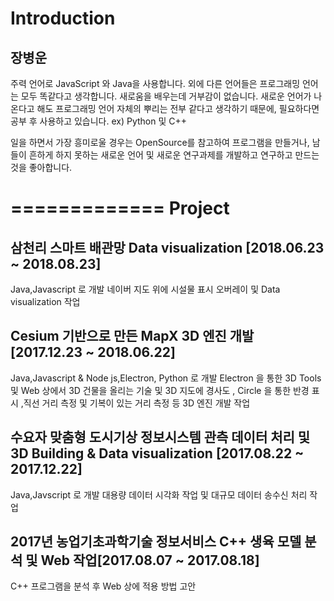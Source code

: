 Introduction
=============
장병운
-------------
주력 언어로 JavaScript 와 Java을 사용합니다.
외에 다른 언어들은 프로그래밍 언어는 모두 똑같다고 생각합니다. 새로움을 배우는데 거부감이 없습니다. 
새로운 언어가 나온다고 해도 프로그래밍 언어 자체의 뿌리는 전부 같다고 생각하기 때문에, 
필요하다면 공부 후 사용하고 있습니다. ex) Python 및 C++

일을 하면서 가장 흥미로울 경우는 OpenSource를 참고하여 프로그램을 만들거나, 
남들이 흔하게 하지 못하는 새로운 언어 및 새로운 연구과제를 개발하고 연구하고 만드는 것을 좋아합니다.

=============
Project
=============

삼천리 스마트 배관망 Data visualization [2018.06.23 ~ 2018.08.23] 
--------------------------

Java,Javascript 로 개발 네이버 지도 위에 시설물 표시 오버레이 및 Data visualization 작업


Cesium 기반으로 만든 MapX 3D 엔진 개발[2017.12.23 ~ 2018.06.22] 
--------------------------
Java,Javascript & Node js,Electron, Python 로 개발 Electron 을 통한 3D Tools 및 Web 상에서 3D 건물을 올리는 기술 및
3D 지도에 경사도 , Circle 을 통한 반경 표시 ,직선 거리 측정 및 기복이 있는 거리 측정 등 3D 엔진 개발 작업 


수요자 맞춤형 도시기상 정보시스템 관측 데이터 처리 및 3D Building & Data visualization [2017.08.22 ~ 2017.12.22]
--------------------------
Java,Javscript 로 개발 대용량 데이터 시각화 작업 및 대규모 데이터 송수신 처리 작업





2017년 농업기초과학기술 정보서비스 C++ 생육 모델 분석 및 Web 작업[2017.08.07 ~ 2017.08.18]
--------------------------
C++ 프로그램을 분석 후 Web 상에 적용 방법 고안
